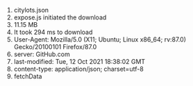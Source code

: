1. citylots.json
2. expose.js initiated the download
3. 11.15 MB
4. It took 294 ms to download
5. User-Agent: Mozilla/5.0 (X11; Ubuntu; Linux x86_64; rv:87.0) Gecko/20100101 Firefox/87.0
6. server: GitHub.com
7. last-modified: Tue, 12 Oct 2021 18:38:02 GMT
8. content-type: application/json; charset=utf-8
9. fetchData